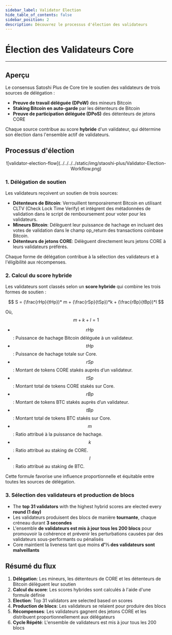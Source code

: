 ```yaml
---
sidebar_label: Validator Election
hide_table_of_contents: false
sidebar_position: 2
description: Découvrez le processus d'élection des validateurs
---
```


# Élection des Validateurs Core

---

## Aperçu

Le consensus Satoshi Plus de Core tire le soutien des validateurs de trois sources de délégation :

- **Preuve de travail déléguée (DPoW)** des mineurs Bitcoin
- **Staking Bitcoin en auto-garde** par les détenteurs de Bitcoin
- **Preuve de participation déléguée (DPoS)** des détenteurs de jetons CORE

Chaque source contribue au score **hybride** d'un validateur, qui détermine son élection dans l'ensemble actif de validateurs.

## Processus d'élection

<p align="center">![validator-election-flow](../../../../static/img/staoshi-plus/Validator-Election-Workflow.png)</p>

### 1. Délégation de soutien

Les validateurs reçoivent un soutien de trois sources:

- **Détenteurs de Bitcoin**: Verrouillent temporairement Bitcoin en utilisant CLTV (Check Lock Time Verify) et intègrent des métadonnées de validation dans le script de remboursement pour voter pour les validateurs.
- **Mineurs Bitcoin**: Délèguent leur puissance de hachage en incluant des votes de validation dans le champ op_return des transactions coinbase Bitcoin.
- **Détenteurs de jetons CORE**: Délèguent directement leurs jetons CORE à leurs validateurs préférés.

Chaque forme de délégation contribue à la sélection des validateurs et à l'éligibilité aux récompenses.

### 2. Calcul du score hybride

Les validateurs sont classés selon un **score hybride** qui combine les trois formes de soutien :

$$
 S = (\frac{rHp}{tHp})* m + (\frac{rSp}{tSp})*k + (\frac{rBp}{tBp})*l
$$

Où, $$m + k + l = 1$$

- $$rHp$$: Puissance de hachage Bitcoin déléguée à un validateur.
- $$tHp$$: Puissance de hachage totale sur Core.
- $$rSp$$: Montant de tokens CORE stakés auprès d’un validateur.
- $$tSp$$: Montant total de tokens CORE stakés sur Core.
- $$rBp$$: Montant de tokens BTC stakés auprès d’un validateur.
- $$tBp$$: Montant total de tokens BTC stakés sur Core.
- $$m$$: Ratio attribué à la puissance de hachage.
- $$k$$: Ratio attribué au staking de CORE.
- $$l$$: Ratio attribué au staking de BTC.

Cette formule favorise une influence proportionnelle et équitable entre toutes les sources de délégation.

### 3. Sélection des validateurs et production de blocs

- The **top 31 validators** with the highest hybrid scores are elected every **round (1 day)**
- Les validateurs produisent des blocs de manière **tournante**, chaque créneau durant **3 secondes**
- L'ensemble **de validateurs est mis à jour tous les 200 blocs** pour promouvoir la cohérence et prévenir les perturbations causées par des validateurs sous-performants ou pénalisés
- Core maintient la liveness tant que moins **d'⅓ des validateurs sont malveillants**

## Résumé du flux



1. **Délégation**: Les mineurs, les détenteurs de CORE et les détenteurs de Bitcoin délèguent leur soutien
2. **Calcul du score**: Les scores hybrides sont calculés à l'aide d'une formule définie
3. **Election**: Top 31 validators are selected based on scores
4. **Production de blocs**: Les validateurs se relaient pour produire des blocs
5. **Récompenses**: Les validateurs gagnent des jetons CORE et les distribuent proportionnellement aux délégateurs
6. **Cycle Répété**: L'ensemble de validateurs est mis à jour tous les 200 blocs
